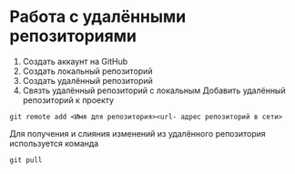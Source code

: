# **Работа с удалёнными репозиториями**
1. Создать аккаунт на GitHub
2. Создать локальный репозиторий 
3. Создать удалённый репозиторий
4. Связть удалённый репозиторий с локальным
Добавить удалённый репозиторий к проекту
```
git remote add <Имя для репозитория><url- адрес репозиторий в сети>
```
Для получения и слияния изменений из удалённого репозитория используется команда 
```
git pull
```
